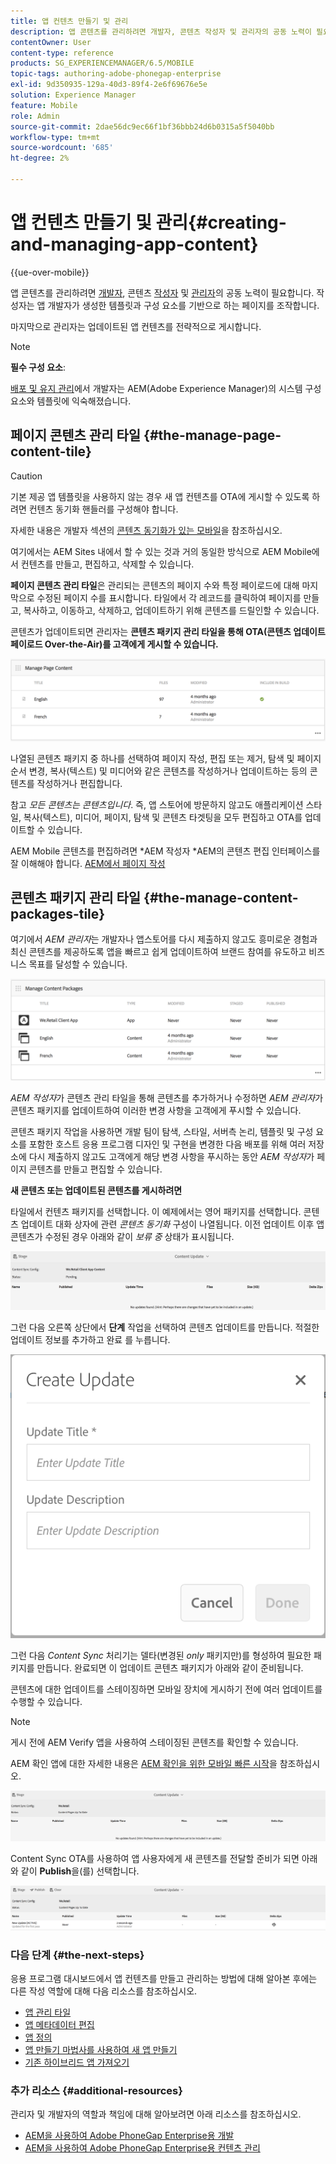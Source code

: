 ```yaml
---
title: 앱 컨텐츠 만들기 및 관리
description: 앱 콘텐츠를 관리하려면 개발자, 콘텐츠 작성자 및 관리자의 공동 노력이 필요합니다. 작성자는 앱 개발자가 생성한 템플릿과 구성 요소를 기반으로 하는 페이지를 조작합니다.
contentOwner: User
content-type: reference
products: SG_EXPERIENCEMANAGER/6.5/MOBILE
topic-tags: authoring-adobe-phonegap-enterprise
exl-id: 9d350935-129a-40d3-89f4-2e6f69676e5e
solution: Experience Manager
feature: Mobile
role: Admin
source-git-commit: 2dae56dc9ec66f1bf36bbb24d6b0315a5f5040bb
workflow-type: tm+mt
source-wordcount: '685'
ht-degree: 2%

---
```


# 앱 컨텐츠 만들기 및 관리{#creating-and-managing-app-content}

{{ue-over-mobile}}

앱 콘텐츠를 관리하려면 [개발자](#developer), 콘텐츠 [작성자](#author) 및 [관리자](#administrator)의 공동 노력이 필요합니다. 작성자는 앱 개발자가 생성한 템플릿과 구성 요소를 기반으로 하는 페이지를 조작합니다.

마지막으로 관리자는 업데이트된 앱 컨텐츠를 전략적으로 게시합니다.

>[!NOTE]
>
>**필수 구성 요소**:
>
>[배포 및 유지 관리](/help/sites-deploying/deploy.md)에서 개발자는 AEM(Adobe Experience Manager)의 시스템 구성 요소와 템플릿에 익숙해졌습니다.

## 페이지 콘텐츠 관리 타일 {#the-manage-page-content-tile}

>[!CAUTION]
>
>기본 제공 앱 템플릿을 사용하지 않는 경우 새 앱 컨텐츠를 OTA에 게시할 수 있도록 하려면 컨텐츠 동기화 핸들러를 구성해야 합니다.
>
>자세한 내용은 개발자 섹션의 [콘텐츠 동기화가 있는 모바일](/help/mobile/phonegap-contentsync.md)을 참조하십시오.

여기에서는 AEM Sites 내에서 할 수 있는 것과 거의 동일한 방식으로 AEM Mobile에서 컨텐츠를 만들고, 편집하고, 삭제할 수 있습니다.

**페이지 콘텐츠 관리 타일**&#x200B;은 관리되는 콘텐츠의 페이지 수와 특정 페이로드에 대해 마지막으로 수정된 페이지 수를 표시합니다. 타일에서 각 레코드를 클릭하여 페이지를 만들고, 복사하고, 이동하고, 삭제하고, 업데이트하기 위해 콘텐츠를 드릴인할 수 있습니다.

콘텐츠가 업데이트되면 관리자는 **콘텐츠 패키지 관리 타일을 통해 OTA(콘텐츠 업데이트 페이로드 Over-the-Air)를 고객에게 게시할 수 있습니다.**

![chlimage_1-161](assets/chlimage_1-161.png)

나열된 콘텐츠 패키지 중 하나를 선택하여 페이지 작성, 편집 또는 제거, 탐색 및 페이지 순서 변경, 복사(텍스트) 및 미디어와 같은 콘텐츠를 작성하거나 업데이트하는 등의 콘텐츠를 작성하거나 편집합니다.

참고 *모든 콘텐츠는 콘텐츠입니다*. 즉, 앱 스토어에 방문하지 않고도 애플리케이션 스타일, 복사(텍스트), 미디어, 페이지, 탐색 및 콘텐츠 타겟팅을 모두 편집하고 OTA를 업데이트할 수 있습니다.

AEM Mobile 콘텐츠를 편집하려면 *AEM 작성자 *AEM의 콘텐츠 편집 인터페이스를 잘 이해해야 합니다. [AEM에서 페이지 작성](/help/sites-authoring/qg-page-authoring.md)

## 콘텐츠 패키지 관리 타일 {#the-manage-content-packages-tile}

여기에서 *AEM 관리자*&#x200B;는 개발자나 앱스토어를 다시 제출하지 않고도 흥미로운 경험과 최신 콘텐츠를 제공하도록 앱을 빠르고 쉽게 업데이트하여 브랜드 참여를 유도하고 비즈니스 목표를 달성할 수 있습니다.

![chlimage_1-162](assets/chlimage_1-162.png)

*AEM 작성자*&#x200B;가 콘텐츠 관리 타일을 통해 콘텐츠를 추가하거나 수정하면 *AEM 관리자*&#x200B;가 콘텐츠 패키지를 업데이트하여 이러한 변경 사항을 고객에게 푸시할 수 있습니다.

콘텐츠 패키지 작업을 사용하면 개발 팀이 탐색, 스타일, 서버측 논리, 템플릿 및 구성 요소를 포함한 호스트 응용 프로그램 디자인 및 구현을 변경한 다음 배포를 위해 여러 저장소에 다시 제출하지 않고도 고객에게 해당 변경 사항을 푸시하는 동안 *AEM 작성자*&#x200B;가 페이지 콘텐츠를 만들고 편집할 수 있습니다.

**새 콘텐츠 또는 업데이트된 콘텐츠를 게시하려면**

타일에서 컨텐츠 패키지를 선택합니다. 이 예제에서는 영어 패키지를 선택합니다. 콘텐츠 업데이트 대화 상자에 관련 *콘텐츠 동기화* 구성이 나열됩니다. 이전 업데이트 이후 앱 콘텐츠가 수정된 경우 아래와 같이 *보류 중* 상태가 표시됩니다.

![chlimage_1-163](assets/chlimage_1-163.png)

그런 다음 오른쪽 상단에서 **단계** 작업을 선택하여 콘텐츠 업데이트를 만듭니다. 적절한 업데이트 정보를 추가하고 완료 를 누릅니다.

![chlimage_1-164](assets/chlimage_1-164.png)

그런 다음 *Content Sync* 처리기는 델타(변경된 *only* 패키지만)를 형성하여 필요한 패키지를 만듭니다. 완료되면 이 업데이트 콘텐츠 패키지가 아래와 같이 준비됩니다.

콘텐츠에 대한 업데이트를 스테이징하면 모바일 장치에 게시하기 전에 여러 업데이트를 수행할 수 있습니다.

>[!NOTE]
>
>게시 전에 AEM Verify 앱을 사용하여 스테이징된 콘텐츠를 확인할 수 있습니다.
>
>AEM 확인 앱에 대한 자세한 내용은 [AEM 확인을 위한 모바일 빠른 시작](/help/mobile/phonegap-mobile-quickstart.md)을 참조하십시오.

![chlimage_1-165](assets/chlimage_1-165.png)

Content Sync OTA를 사용하여 앱 사용자에게 새 콘텐츠를 전달할 준비가 되면 아래와 같이 **Publish**&#x200B;을(를) 선택합니다.

![chlimage_1-166](assets/chlimage_1-166.png)

### 다음 단계 {#the-next-steps}

응용 프로그램 대시보드에서 앱 컨텐츠를 만들고 관리하는 방법에 대해 알아본 후에는 다른 작성 역할에 대해 다음 리소스를 참조하십시오.

* [앱 관리 타일](/help/mobile/phonegap-app-details-tile.md)
* [앱 메타데이터 편집](/help/mobile/phonegap-editmetadata.md)
* [앱 정의](/help/mobile/phonegap-app-definitions.md)
* [앱 만들기 마법사를 사용하여 새 앱 만들기](/help/mobile/phonegap-create-new-app.md)
* [기존 하이브리드 앱 가져오기](/help/mobile/phonegap-adding-content-to-imported-app.md)

### 추가 리소스 {#additional-resources}

관리자 및 개발자의 역할과 책임에 대해 알아보려면 아래 리소스를 참조하십시오.

* [AEM을 사용하여 Adobe PhoneGap Enterprise용 개발](/help/mobile/developing-in-phonegap.md)
* [AEM을 사용하여 Adobe PhoneGap Enterprise용 컨텐츠 관리](/help/mobile/administer-phonegap.md)
